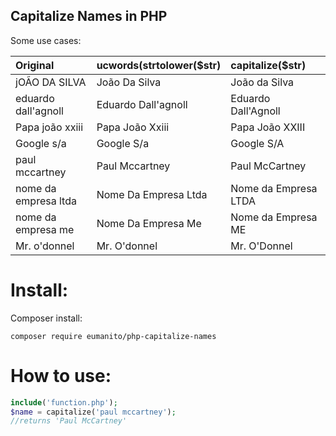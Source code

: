 
## Capitalize Names in PHP

Some use cases:


| Original      | ucwords(strtolower($str) | capitalize($str) |
| :---  | :---  | :--- |
| jOÃO DA SILVA  | João Da Silva  | João da Silva |
| eduardo dall'agnoll  | Eduardo Dall'agnoll  | Eduardo Dall'Agnoll |
| Papa joão xxiii | Papa João Xxiii | Papa João XXIII |
| Google s/a | Google S/a | Google S/A |
| paul mccartney | Paul Mccartney | Paul McCartney |
| nome da empresa ltda | Nome Da Empresa Ltda | Nome da Empresa LTDA |
| nome da empresa me | Nome Da Empresa Me | Nome da Empresa ME |
| Mr. o'donnel  | Mr. O'donnel | Mr. O'Donnel | 


# Install:

Composer install:
```
composer require eumanito/php-capitalize-names
```

# How to use:

```php
include('function.php');
$name = capitalize('paul mccartney');
//returns 'Paul McCartney'
